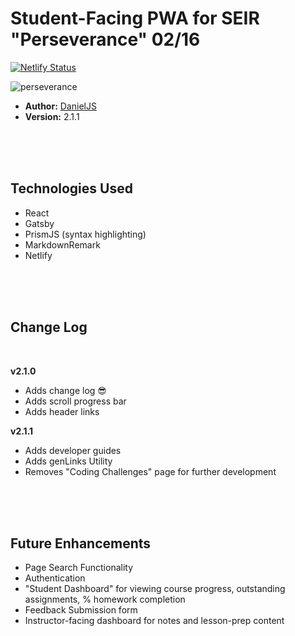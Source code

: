 
# Student-Facing PWA for SEIR "Perseverance" 02/16



[![Netlify Status](https://api.netlify.com/api/v1/badges/a78e52d3-b788-4a8c-94fa-ab0a4ad17d4f/deploy-status)](https://app.netlify.com/sites/seir-02-08/deploys)

![perseverance](https://bsmedia.business-standard.com/_media/bs/img/article/2020-06/15/full/1592214363-2978.jpg)

- **Author:** [DanielJS](https://github.com/myDeveloperJourney)
- **Version:** 2.1.1

<br>
<br>
<br>

## Technologies Used

- React
- Gatsby
- PrismJS (syntax highlighting)
- MarkdownRemark
- Netlify

<br>
<br>
<br>

## Change Log
<br>

**v2.1.0**
- Adds change log 😎
- Adds scroll progress bar
- Adds header links


**v2.1.1**
- Adds developer guides
- Adds genLinks Utility
- Removes "Coding Challenges" page for further development


<br>
<br>
<br>


## Future Enhancements
- Page Search Functionality
- Authentication
- "Student Dashboard" for viewing course progress, outstanding assignments, % homework completion
- Feedback Submission form
- Instructor-facing dashboard for notes and lesson-prep content



